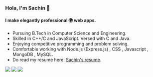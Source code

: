 ### Hola, I'm Sachin  👋

<!--
**Sachin21393/Sachin21393** is a ✨ _special_ ✨ repository because its `README.md` (this file) appears on your GitHub profile.

Here are some ideas to get you started:

- 🔭 I’m currently working on ...
- 🌱 I’m currently learning ...
- 👯 I’m looking to collaborate on ...
- 🤔 I’m looking for help with ...
- 💬 Ask me about ...
- 📫 How to reach me: ...
- 😄 Pronouns: ...
- ⚡ Fun fact: ...
-->
 #### I make elegantly professional 🌍 web apps.
 - Pursuing B.Tech in Computer Science and Engineering.
 - Skilled in C++/C and JavaScript. Versed with C and Java.
 - Enjoying competitive programming and problem solving.
 - Comfortable working with Node.js (Express.js) , CSS , Javascript , MongoDB , MySQL.
 - Do read my resume here: [Sachin's resume](https://drive.google.com/file/d/1C5fSUoyGlsMuwD-0c0RcfMlr6h6ioJXH/view?usp=sharing).


<img src="https://github-readme-stats.vercel.app/api/top-langs/?username=sachin21393&layout=compact">
<img src="https://github-readme-stats.vercel.app/api?username=Sachin21393&&show_icons=true&title_color=ffffff&icon_color=bb2acf&text_color=daf7dc&bg_color=151515">
<img src="https://github-readme-stats.vercel.app/api/pin/?username=sachin21393&repo=mentify">
